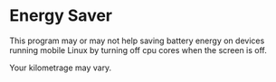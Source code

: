 # Energy Saver

This program may or may not help saving battery energy on devices running mobile Linux
by turning off cpu cores when the screen is off.

Your kilometrage may vary.

